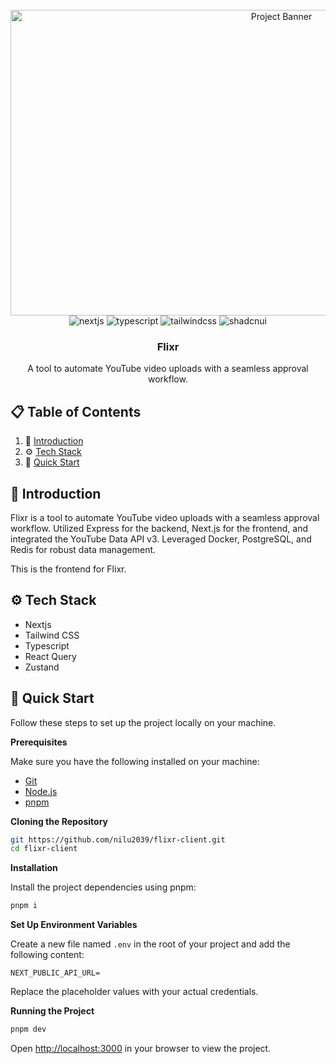 <div align="center">
  <br />
      <img width="851" height="489" src="https://github.com/user-attachments/assets/15559764-b278-415c-a8c2-5251ac083549" alt="Project Banner">
    </a>
  <br />

  <div>
    <img src="https://img.shields.io/badge/next%20js-000000?style=for-the-badge&logo=nextdotjs&logoColor=white" alt="nextjs" />
    <img src="https://img.shields.io/badge/TypeScript-007ACC?style=for-the-badge&logo=typescript&logoColor=white" alt="typescript" />
    <img src="https://img.shields.io/badge/Tailwind_CSS-38B2AC?style=for-the-badge&logo=tailwind-css&logoColor=white" alt="tailwindcss" />
    <img src="https://img.shields.io/badge/shadcn%2Fui-000000?style=for-the-badge&logo=shadcnui&logoColor=white" alt="shadcnui" />
  </div>

  <h3 align="center">Flixr</h3>

  <div align="center">A tool to automate YouTube video uploads with a seamless approval workflow.</div>
</div>

## 📋 <a name="table">Table of Contents</a>

1. 🤖 [Introduction](#introduction)
2. ⚙️ [Tech Stack](#tech-stack)
3. 🤸 [Quick Start](#quick-start)

## <a name="introduction">🤖 Introduction</a>

Flixr is a tool to automate YouTube video uploads with a seamless approval workflow. Utilized Express for the backend, Next.js for the frontend, and integrated the YouTube Data API v3. Leveraged Docker, PostgreSQL, and Redis for robust data management.

This is the frontend for Flixr.

## <a name="tech-stack">⚙️ Tech Stack</a>

- Nextjs
- Tailwind CSS
- Typescript
- React Query
- Zustand

## <a name="quick-start">🤸 Quick Start</a>

Follow these steps to set up the project locally on your machine.

**Prerequisites**

Make sure you have the following installed on your machine:

- [Git](https://git-scm.com/)
- [Node.js](https://nodejs.org/en)
- [pnpm](https://pnpm.io/)

**Cloning the Repository**

```bash
git https://github.com/nilu2039/flixr-client.git
cd flixr-client
```

**Installation**

Install the project dependencies using pnpm:

```bash
pnpm i
```

**Set Up Environment Variables**

Create a new file named `.env` in the root of your project and add the following content:

```env
NEXT_PUBLIC_API_URL=
```

Replace the placeholder values with your actual credentials.

**Running the Project**

```bash
pnpm dev
```
Open [http://localhost:3000](http://localhost:3000) in your browser to view the project.

